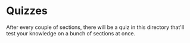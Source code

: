 # Quizzes

After every couple of sections, there will be a quiz in this directory that'll test your knowledge on a bunch of sections at once.
